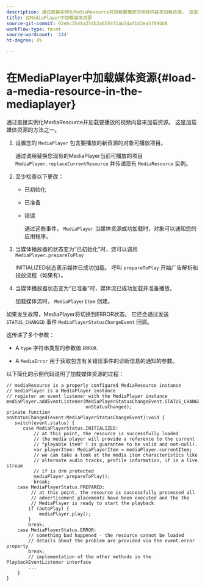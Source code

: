 ```yaml
---
description: 通过直接实例化MediaResource并加载要播放的视频内容来加载资源。 这是加载媒体资源的方法之一。
title: 在MediaPlayer中加载媒体资源
source-git-commit: 02ebc3548a254b2a6554f1ab34afbb3ea5f09bb8
workflow-type: tm+mt
source-wordcount: '244'
ht-degree: 0%

---
```


# 在MediaPlayer中加载媒体资源{#load-a-media-resource-in-the-mediaplayer}

通过直接实例化MediaResource并加载要播放的视频内容来加载资源。 这是加载媒体资源的方法之一。

1. 设置您的 `MediaPlayer` 包含要播放的新资源的对象可播放项目。

   通过调用替换您现有的MediaPlayer当前可播放的项目 `MediaPlayer.replaceCurrentResource` 并传递现有 `MediaResource` 实例。

1. 至少检查以下更改：

   * 已初始化
   * 已准备
   * 错误

     通过这些事件， `MediaPlayer` 当媒体资源成功加载时，对象可以通知您的应用程序。

1. 当媒体播放器的状态变为“已初始化”时，您可以调用 `MediaPlayer.prepareToPlay`

   INITIALIZED状态表示媒体已成功加载。 呼叫 `prepareToPlay` 开始广告解析和投放流程（如果有）。

1. 当媒体播放器状态变为“已准备”时，媒体流已成功加载并准备播放。

   加载媒体流时， `MediaPlayerItem` 创建。

如果发生故障，MediaPlayer将切换到ERROR状态。 它还会通过发送 `STATUS_CHANGED` 事件 `MediaPlayerStatusChangeEvent` 回调。

这传递了多个参数：
* A `type` 字符串类型的参数值 `ERROR`.

* A `MediaError` 用于获取包含有关错误事件的诊断信息的通知的参数。


<!--<a id="example_3774607C6F08473282CF0CB7F3D82373"></a>-->

以下简化的示例代码说明了加载媒体资源的过程：

```
// mediaResource is a properly configured MediaResource instance 
// mediaPlayer is a MediaPlayer instance 
// register an event listener with the MediaPlayer instance 
mediaPlayer.addEventListener(MediaPlayerStatusChangeEvent.STATUS_CHANGED,  
                             onStatusChanged); 
private function onStatusChanged(event:MediaPlayerStatusChangeEvent):void { 
   switch(event.status) { 
      case MediaPlayerStatus.INITIALIZED: 
          // at this point, the resource is successfully loaded 
          // the media player will provide a reference to the current 
          // "playable item" ( is guarantee to be valid and not-null). 
          var playerItem: MediaPlayerItem = mediaPlayer.currentItem; 
          // we can take a look at the media item characteristics like 
          // alternate audio tracks, profile information, if is a live stream 
          // if is drm protected 
          mediaPlayer.prepareToPlay(); 
          break; 
    case MediaPlayerStatus.PREPARED: 
         // at this point, the resource is successfully processed all  
         // advertisement placements have been executed and the the  
         // MediaPlayer is ready to start the playback 
        if (autoPlay) { 
            mediaPlayer.play(); 
        } 
        break; 
    case MediaPlayerStatus.ERROR: 
        // something bad happened - the resource cannot be loaded 
        // details about the problem are provided via the event.error property 
        break; 
        // implementation of the other methods in the PlaybackEventListener interface 
        ... 
    } 
}
```
